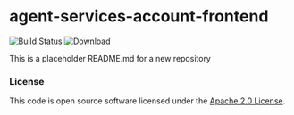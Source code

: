 
# agent-services-account-frontend

[![Build Status](https://travis-ci.org/hmrc/agent-services-account-frontend.svg?branch=master)](https://travis-ci.org/hmrc/agent-services-account-frontend) [ ![Download](https://api.bintray.com/packages/hmrc/releases/agent-services-account-frontend/images/download.svg) ](https://bintray.com/hmrc/releases/agent-services-account-frontend/_latestVersion)

This is a placeholder README.md for a new repository

### License

This code is open source software licensed under the [Apache 2.0 License]("http://www.apache.org/licenses/LICENSE-2.0.html").
    